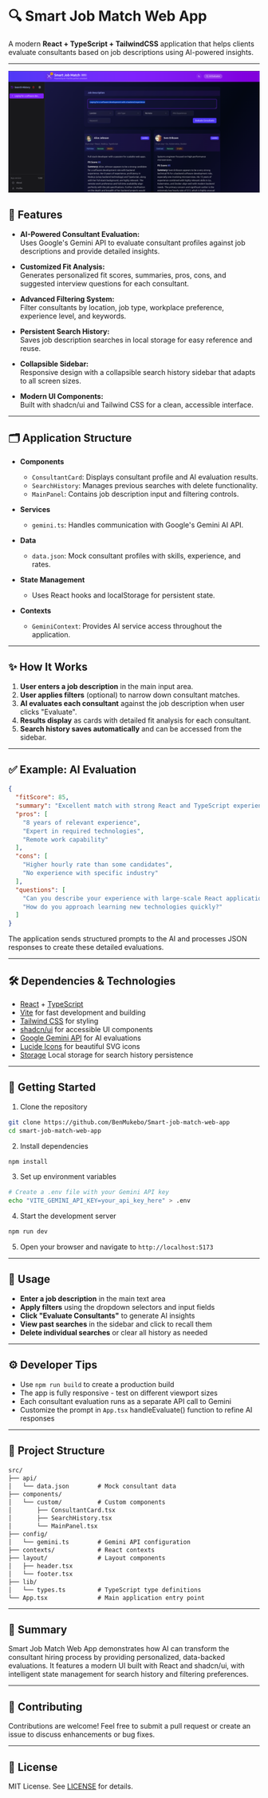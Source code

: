 # 🔍 Smart Job Match Web App

A modern **React + TypeScript + TailwindCSS** application that helps clients evaluate consultants based on job descriptions using AI-powered insights.

---

![Screenshot](public/image1.png)

## 🚀 Features

- **AI-Powered Consultant Evaluation:**  
  Uses Google's Gemini API to evaluate consultant profiles against job descriptions and provide detailed insights.

- **Customized Fit Analysis:**  
  Generates personalized fit scores, summaries, pros, cons, and suggested interview questions for each consultant.

- **Advanced Filtering System:**  
  Filter consultants by location, job type, workplace preference, experience level, and keywords.

- **Persistent Search History:**  
  Saves job description searches in local storage for easy reference and reuse.

- **Collapsible Sidebar:**  
  Responsive design with a collapsible search history sidebar that adapts to all screen sizes.

- **Modern UI Components:**  
  Built with shadcn/ui and Tailwind CSS for a clean, accessible interface.

---

## 🗂️ Application Structure

- **Components**
  - `ConsultantCard`: Displays consultant profile and AI evaluation results.
  - `SearchHistory`: Manages previous searches with delete functionality.
  - `MainPanel`: Contains job description input and filtering controls.

- **Services**
  - `gemini.ts`: Handles communication with Google's Gemini AI API.

- **Data**
  - `data.json`: Mock consultant profiles with skills, experience, and rates.

- **State Management**
  - Uses React hooks and localStorage for persistent state.
  
- **Contexts**
  - `GeminiContext`: Provides AI service access throughout the application.

---

## ✨ How It Works

1. **User enters a job description** in the main input area.
2. **User applies filters** (optional) to narrow down consultant matches.
3. **AI evaluates each consultant** against the job description when user clicks "Evaluate".
4. **Results display** as cards with detailed fit analysis for each consultant.
5. **Search history saves automatically** and can be accessed from the sidebar.

---

## ✅ Example: AI Evaluation

```json
{
  "fitScore": 85,
  "summary": "Excellent match with strong React and TypeScript experience",
  "pros": [
    "8 years of relevant experience",
    "Expert in required technologies",
    "Remote work capability"
  ],
  "cons": [
    "Higher hourly rate than some candidates",
    "No experience with specific industry"
  ],
  "questions": [
    "Can you describe your experience with large-scale React applications?",
    "How do you approach learning new technologies quickly?"
  ]
}
```

The application sends structured prompts to the AI and processes JSON responses to create these detailed evaluations.

---

## 🛠️ Dependencies & Technologies

- [React](https://react.dev/) + [TypeScript](https://www.typescriptlang.org/)
- [Vite](https://vitejs.dev/) for fast development and building
- [Tailwind CSS](https://tailwindcss.com/) for styling
- [shadcn/ui](https://ui.shadcn.com/) for accessible UI components
- [Google Gemini API](https://ai.google.dev/docs/gemini_api) for AI evaluations
- [Lucide Icons](https://lucide.dev/) for beautiful SVG icons
- [Storage](https://developer.mozilla.org/en-US/docs/Web/API/Window/localStorage) Local storage for search history persistence

---

## 🚀 Getting Started

1. Clone the repository

```bash
git clone https://github.com/BenMukebo/Smart-job-match-web-app
cd smart-job-match-web-app
```

2. Install dependencies

```bash
npm install
```

3. Set up environment variables

```bash
# Create a .env file with your Gemini API key
echo "VITE_GEMINI_API_KEY=your_api_key_here" > .env
```

4. Start the development server

```bash
npm run dev
```

5. Open your browser and navigate to `http://localhost:5173`

---


## 📝 Usage

- **Enter a job description** in the main text area
- **Apply filters** using the dropdown selectors and input fields
- **Click "Evaluate Consultants"** to generate AI insights
- **View past searches** in the sidebar and click to recall them
- **Delete individual searches** or clear all history as needed

---

## ⚙️ Developer Tips

- Use `npm run build` to create a production build
- The app is fully responsive - test on different viewport sizes
- Each consultant evaluation runs as a separate API call to Gemini
- Customize the prompt in `App.tsx` handleEvaluate() function to refine AI responses

---

## 📂 Project Structure

```
src/
├── api/
│   └── data.json        # Mock consultant data
├── components/
│   └── custom/          # Custom components
│       ├── ConsultantCard.tsx
│       ├── SearchHistory.tsx
│       └── MainPanel.tsx
├── config/
│   └── gemini.ts        # Gemini API configuration
├── contexts/            # React contexts
├── layout/              # Layout components
│   ├── header.tsx
│   └── footer.tsx
├── lib/
│   └── types.ts         # TypeScript type definitions
└── App.tsx              # Main application entry point
```

---

## 🧠 Summary
Smart Job Match Web App demonstrates how AI can transform the consultant hiring process by providing personalized, 
data-backed evaluations. It features a modern UI built with React and shadcn/ui, with intelligent state management 
for search history and filtering preferences.

---

## 🤝 Contributing

Contributions are welcome! Feel free to submit a pull request or create an issue to discuss enhancements or bug fixes.

---

## 📄 License

MIT License. See [LICENSE](LICENSE) for details.